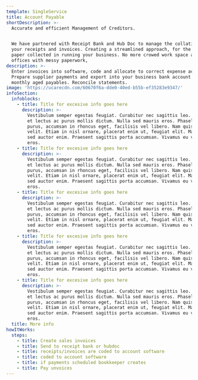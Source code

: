 ```yaml
---
template: SingleService
title: Account Payable
shortDescription: >-
  Accurate and efficient Management of Creditors. 


  We have partnered with Receipt Bank and Hub Doc to manage the collation of
  your receipts and invoices. Creating a streamlined approach, for the piles of
  paper collected in running your business. No more crowed work space and home
  offices with messy paperwork,
description: >-
  Enter invoices into software, code and allocate to correct expense account.
  Prepare supplier payments and export into your business bank account. Prepare
  monthly aged payables. Reconcile statements.
image: 'https://ucarecdn.com/60670f6a-dde0-40ed-b55b-ef35283e9347/'
infoSection:
  infoblocks:
    - title: Title for excesive info goes here
      description: >-
        Vestibulum semper egestas feugiat. Curabitur nec sagittis leo. Maecenas
        et lectus ac purus mollis dictum. Nulla sed mauris eros. Phasellus ipsum
        purus, accumsan in rhoncus eget, facilisis vel libero. Nam quis accumsan
        velit. Etiam in nisl ornare, placerat enim ut, feugiat elit. Maecenas
        sed auctor enim. Praesent sagittis porta accumsan. Vivamus eu vehicula
        eros.
    - title: Title for excesive info goes here
      description: >-
        Vestibulum semper egestas feugiat. Curabitur nec sagittis leo. Maecenas
        et lectus ac purus mollis dictum. Nulla sed mauris eros. Phasellus ipsum
        purus, accumsan in rhoncus eget, facilisis vel libero. Nam quis accumsan
        velit. Etiam in nisl ornare, placerat enim ut, feugiat elit. Maecenas
        sed auctor enim. Praesent sagittis porta accumsan. Vivamus eu vehicula
        eros.
    - title: Title for excesive info goes here
      description: >-
        Vestibulum semper egestas feugiat. Curabitur nec sagittis leo. Maecenas
        et lectus ac purus mollis dictum. Nulla sed mauris eros. Phasellus ipsum
        purus, accumsan in rhoncus eget, facilisis vel libero. Nam quis accumsan
        velit. Etiam in nisl ornare, placerat enim ut, feugiat elit. Maecenas
        sed auctor enim. Praesent sagittis porta accumsan. Vivamus eu vehicula
        eros.
    - title: Title for excesive info goes here
      description: >-
        Vestibulum semper egestas feugiat. Curabitur nec sagittis leo. Maecenas
        et lectus ac purus mollis dictum. Nulla sed mauris eros. Phasellus ipsum
        purus, accumsan in rhoncus eget, facilisis vel libero. Nam quis accumsan
        velit. Etiam in nisl ornare, placerat enim ut, feugiat elit. Maecenas
        sed auctor enim. Praesent sagittis porta accumsan. Vivamus eu vehicula
        eros.
    - title: Title for excesive info goes here
      description: >-
        Vestibulum semper egestas feugiat. Curabitur nec sagittis leo. Maecenas
        et lectus ac purus mollis dictum. Nulla sed mauris eros. Phasellus ipsum
        purus, accumsan in rhoncus eget, facilisis vel libero. Nam quis accumsan
        velit. Etiam in nisl ornare, placerat enim ut, feugiat elit. Maecenas
        sed auctor enim. Praesent sagittis porta accumsan. Vivamus eu vehicula
        eros.
  title: More info
howItWorks:
  steps:
    - title: Create sales invoices
    - title: Send to receipt bank or hubdoc
    - title: receipts/invoices are coded to account software
    - title: coded to account software
    - title: if payments scheduled bookkeeper creates
    - title: Pay unvoices
---
```


